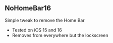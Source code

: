 ## NoHomeBar16
Simple tweak to remove the Home Bar
* Tested on iOS 15 and 16
* Removes from everywhere but the lockscreen
